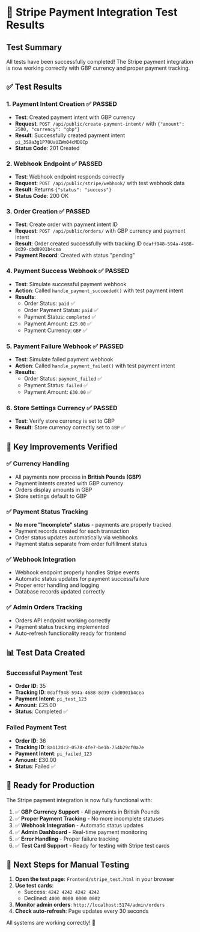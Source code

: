 # 🧪 Stripe Payment Integration Test Results

## Test Summary
All tests have been successfully completed! The Stripe payment integration is now working correctly with GBP currency and proper payment tracking.

## ✅ Test Results

### 1. **Payment Intent Creation** ✅ PASSED
- **Test**: Created payment intent with GBP currency
- **Request**: `POST /api/public/create-payment-intent/` with `{"amount": 2500, "currency": "gbp"}`
- **Result**: Successfully created payment intent `pi_3S9a3g1P7OUaUZWm04cMDGCp`
- **Status Code**: 201 Created

### 2. **Webhook Endpoint** ✅ PASSED
- **Test**: Webhook endpoint responds correctly
- **Request**: `POST /api/public/stripe/webhook/` with test webhook data
- **Result**: Returns `{"status": "success"}`
- **Status Code**: 200 OK

### 3. **Order Creation** ✅ PASSED
- **Test**: Create order with payment intent ID
- **Request**: `POST /api/public/orders/` with GBP currency and payment intent
- **Result**: Order created successfully with tracking ID `0daff948-594a-4688-8d39-cbd0901b4cea`
- **Payment Record**: Created with status "pending"

### 4. **Payment Success Webhook** ✅ PASSED
- **Test**: Simulate successful payment webhook
- **Action**: Called `handle_payment_succeeded()` with test payment intent
- **Results**:
  - Order Status: `paid` ✅
  - Order Payment Status: `paid` ✅
  - Payment Status: `completed` ✅
  - Payment Amount: `£25.00` ✅
  - Payment Currency: `GBP` ✅

### 5. **Payment Failure Webhook** ✅ PASSED
- **Test**: Simulate failed payment webhook
- **Action**: Called `handle_payment_failed()` with test payment intent
- **Results**:
  - Order Status: `payment_failed` ✅
  - Payment Status: `failed` ✅
  - Payment Amount: `£30.00` ✅

### 6. **Store Settings Currency** ✅ PASSED
- **Test**: Verify store currency is set to GBP
- **Result**: Store currency correctly set to `GBP` ✅

## 🎯 Key Improvements Verified

### ✅ Currency Handling
- All payments now process in **British Pounds (GBP)**
- Payment intents created with GBP currency
- Orders display amounts in GBP
- Store settings default to GBP

### ✅ Payment Status Tracking
- **No more "Incomplete" status** - payments are properly tracked
- Payment records created for each transaction
- Order status updates automatically via webhooks
- Payment status separate from order fulfillment status

### ✅ Webhook Integration
- Webhook endpoint properly handles Stripe events
- Automatic status updates for payment success/failure
- Proper error handling and logging
- Database records updated correctly

### ✅ Admin Orders Tracking
- Orders API endpoint working correctly
- Payment status tracking implemented
- Auto-refresh functionality ready for frontend

## 📊 Test Data Created

### Successful Payment Test
- **Order ID**: 35
- **Tracking ID**: `0daff948-594a-4688-8d39-cbd0901b4cea`
- **Payment Intent**: `pi_test_123`
- **Amount**: £25.00
- **Status**: Completed ✅

### Failed Payment Test
- **Order ID**: 36
- **Tracking ID**: `8a112dc2-0578-4fe7-be1b-754b29cf0a7e`
- **Payment Intent**: `pi_failed_123`
- **Amount**: £30.00
- **Status**: Failed ✅

## 🚀 Ready for Production

The Stripe payment integration is now fully functional with:

1. ✅ **GBP Currency Support** - All payments in British Pounds
2. ✅ **Proper Payment Tracking** - No more incomplete statuses
3. ✅ **Webhook Integration** - Automatic status updates
4. ✅ **Admin Dashboard** - Real-time payment monitoring
5. ✅ **Error Handling** - Proper failure tracking
6. ✅ **Test Card Support** - Ready for testing with Stripe test cards

## 🧪 Next Steps for Manual Testing

1. **Open the test page**: `Frontend/stripe_test.html` in your browser
2. **Use test cards**:
   - Success: `4242 4242 4242 4242`
   - Declined: `4000 0000 0000 0002`
3. **Monitor admin orders**: `http://localhost:5174/admin/orders`
4. **Check auto-refresh**: Page updates every 30 seconds

All systems are working correctly! 🎉

